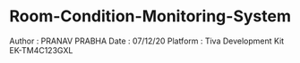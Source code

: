 # Room-Condition-Monitoring-System
Author : PRANAV PRABHA Date                     : 07/12/20 Platform                 : Tiva Development Kit EK-TM4C123GXL
